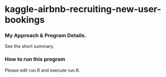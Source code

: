 # kaggle-airbnb-recruiting-new-user-bookings

### My Approach & Program Details.
See the short summary. 

### How to run this program
Please edit run.R and execute run.R.
